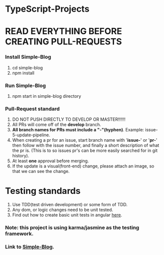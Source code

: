 # TypeScript-Projects

# READ EVERYTHING BEFORE CREATING PULL-REQUESTS

### Install Simple-Blog
1. cd simple-blog
2. npm install

### Run Simple-Blog
1. npm start in simple-blog directory

### Pull-Request standard
1. DO NOT PUSH DIRECTLY TO DEVELOP OR MASTER!!!!!!
1. All PRs will come off of the __develop__ branch.
1. __All branch names for PRs must include a "-"(hyphen)__. Example: issue-5-update-pipeline.
1. When creating a pr for an issue, start branch name with '__issue-__' or '__pr-__' then follow with the issue number, and finally a short description of what the pr is. (This is to so issues pr's can be more easily searched for in git history).
1. At least __one__ approval before merging.
1. If the update is a visual(front-end) change, please attach an image, so that we can see the change.

# Testing standards
1. Use TDD(test driven development) or some form of TDD.
1. Any dom, or logic changes need to be unit tested.
1. Find out how to create basic unit tests in angular <a href="https://angular.io/guide/testing">here</a>.
### Note: this project is using karma/jasmine as the testing framework.

### Link to <a href="http://simple-blog-s3-bucket.s3-website.us-east-2.amazonaws.com/">Simple-Blog</a>.
